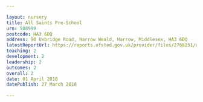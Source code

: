 ```yaml
---

layout: nursery
title: All Saints Pre-School
urn: 508999
postcode: HA3 6DQ
address: 90 Uxbridge Road, Harrow Weald, Harrow, Middlesex, HA3 6DQ
latestReportUrl: https://reports.ofsted.gov.uk/provider/files/2768251/urn/508999.pdf
teaching: 2
development: 2
leadership: 2
outcomes: 2
overall: 2
date: 01 April 2018 
datePublish: 27 March 2018

---
```

